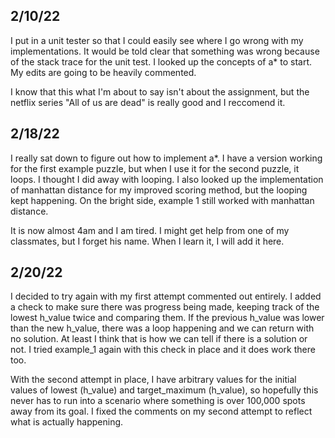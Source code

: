 ## 2/10/22 ##

I put in a unit tester so that I could easily see where I go wrong with my implementations. It would be told clear that something was wrong because
of the stack trace for the unit test. I looked up the concepts of a* to start. My edits are going to be heavily commented.

I know that this what I'm about to say isn't about the assignment, but the netflix series "All of us are dead" is really good and I reccomend it.

## 2/18/22 ##

I really sat down to figure out how to implement a*. I have a version working for the first example puzzle, but when I use it for the second puzzle, it loops. I thought I did
away with looping. I also looked up the implementation of manhattan distance for my improved scoring method, but the looping kept happening. On the bright side, example 1 still worked with manhattan distance.

It is now almost 4am and I am tired. I might get help from one of my classmates, but I forget his name. When I learn it, I will add it here.

## 2/20/22 ##

I decided to try again with my first attempt commented out entirely. I added a check to make sure there was progress being made, keeping track of the lowest h_value twice and comparing them. If the previous h_value was lower than the new h_value, there was a loop happening and we can return with no solution. At least I think that is how we can tell if there is a solution or not. I tried example_1 again with this check in place and it does work there too. 

With the second attempt in place, I have arbitrary values for the initial values of lowest (h_value) and target_maximum (h_value), so hopefully this never has to run into a scenario where something is over 100,000 spots away from its goal. I fixed the comments on my second attempt to reflect what is actually happening.
